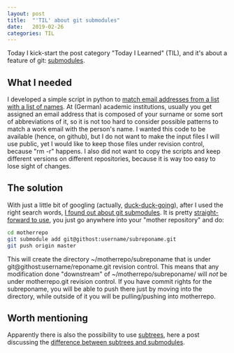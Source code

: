 ```yaml
---
layout: post
title:  "'TIL' about git submodules"
date:   2019-02-26
categories: TIL
---
```


Today I kick-start the post category "Today I Learned" (TIL), and it's about a feature of git: [submodules](https://git-scm.com/book/en/v2/Git-Tools-Submodules).

## What I needed

I developed a simple script in python to [match email addresses from a list with a list of names](https://github.com/asuccurro/anonyque/blob/master/python/matchEmails.py). At (German) academic institutions, usually you get assigned an email address that is composed of your surname or some sort of abbreviations of it, so it is not too hard to consider possible patterns to match a work email with the person's name. I wanted this code to be available (hence, on github), but I do not want to make the input files I will use public, yet I would like to keep those files under revision control, because "rm -r" happens. I also did not want to copy the scripts and keep different versions on different repositories, because it is way too easy to lose sight of changes.

## The solution

With just a little bit of googling (actually, [duck-duck-going](https://duckduckgo.com)), after I used the right search words, [I found out about git submodules](https://stackoverflow.com/questions/1871282/nested-git-repositories#1871304). It is pretty [straight-forward to use](https://git-scm.com/book/en/v2/Git-Tools-Submodules), you just go anywhere into your "mother repository" and do:

```bash
cd motherrepo
git submodule add git@githost:username/subreponame.git
git push origin master
```

This will create the directory ~/motherrepo/subreponame that is under git@githost:username/reponame.git revision control. This means that any modification done "downstream" of ~/motherrepo/subreponame/ will *not* be under motherrepo.git revision control. If you have commit rights for the subreponame, you will be able to push there just by moving into the directory, while outside of it you will be pulling/pushing into motherrepo.


## Worth mentioning

Apparently there is also the possibility to use [subtrees](https://git-scm.com/book/en/v1/Git-Tools-Subtree-Merging), here a post discussing the [difference between subtrees and submodules](https://stackoverflow.com/questions/31769820/differences-between-git-submodule-and-subtree).
